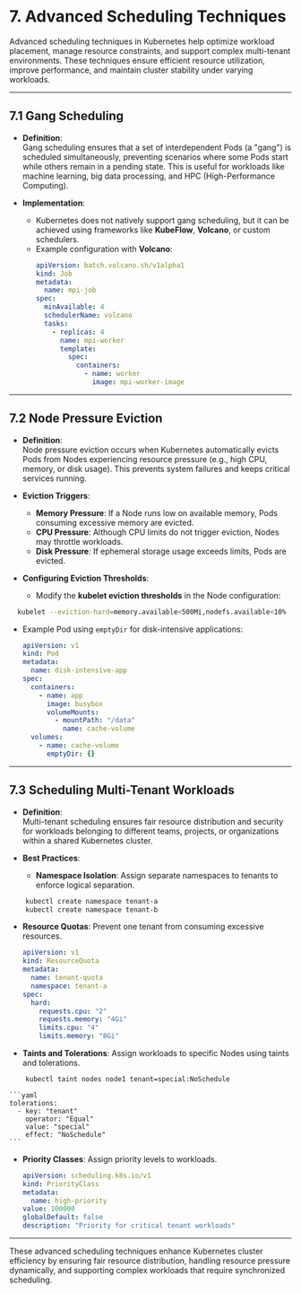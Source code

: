 # **7. Advanced Scheduling Techniques**  

Advanced scheduling techniques in Kubernetes help optimize workload placement, manage resource constraints, and support complex multi-tenant environments. These techniques ensure efficient resource utilization, improve performance, and maintain cluster stability under varying workloads.  

---

## **7.1 Gang Scheduling**  

- **Definition**:  
  Gang scheduling ensures that a set of interdependent Pods (a "gang") is scheduled simultaneously, preventing scenarios where some Pods start while others remain in a pending state. This is useful for workloads like machine learning, big data processing, and HPC (High-Performance Computing).  

- **Implementation**:  
  - Kubernetes does not natively support gang scheduling, but it can be achieved using frameworks like **KubeFlow**, **Volcano**, or custom schedulers.  
  - Example configuration with **Volcano**:  
    ```yaml
    apiVersion: batch.volcano.sh/v1alpha1
    kind: Job
    metadata:
      name: mpi-job
    spec:
      minAvailable: 4
      schedulerName: volcano
      tasks:
        - replicas: 4
          name: mpi-worker
          template:
            spec:
              containers:
                - name: worker
                  image: mpi-worker-image
    ```

---

## **7.2 Node Pressure Eviction**  

- **Definition**:  
  Node pressure eviction occurs when Kubernetes automatically evicts Pods from Nodes experiencing resource pressure (e.g., high CPU, memory, or disk usage). This prevents system failures and keeps critical services running.  

- **Eviction Triggers**:  
  - **Memory Pressure**: If a Node runs low on available memory, Pods consuming excessive memory are evicted.  
  - **CPU Pressure**: Although CPU limits do not trigger eviction, Nodes may throttle workloads.  
  - **Disk Pressure**: If ephemeral storage usage exceeds limits, Pods are evicted.  

- **Configuring Eviction Thresholds**:  
  - Modify the **kubelet eviction thresholds** in the Node configuration:  
```sh
  kubelet --eviction-hard=memory.available<500Mi,nodefs.available<10%
  ```
  - Example Pod using `emptyDir` for disk-intensive applications:  
    ```yaml
    apiVersion: v1
    kind: Pod
    metadata:
      name: disk-intensive-app
    spec:
      containers:
        - name: app
          image: busybox
          volumeMounts:
            - mountPath: "/data"
              name: cache-volume
      volumes:
        - name: cache-volume
          emptyDir: {}
    ```

---

## **7.3 Scheduling Multi-Tenant Workloads**  

- **Definition**:  
  Multi-tenant scheduling ensures fair resource distribution and security for workloads belonging to different teams, projects, or organizations within a shared Kubernetes cluster.  

- **Best Practices**:  
  - **Namespace Isolation**: Assign separate namespaces to tenants to enforce logical separation.  
```sh
    kubectl create namespace tenant-a
    kubectl create namespace tenant-b
```
  - **Resource Quotas**: Prevent one tenant from consuming excessive resources.  
    ```yaml
    apiVersion: v1
    kind: ResourceQuota
    metadata:
      name: tenant-quota
      namespace: tenant-a
    spec:
      hard:
        requests.cpu: "2"
        requests.memory: "4Gi"
        limits.cpu: "4"
        limits.memory: "8Gi"
    ```
  - **Taints and Tolerations**: Assign workloads to specific Nodes using taints and tolerations.  
```sh
    kubectl taint nodes node1 tenant=special:NoSchedule
```
    ```yaml
    tolerations:
      - key: "tenant"
        operator: "Equal"
        value: "special"
        effect: "NoSchedule"
    ```
  - **Priority Classes**: Assign priority levels to workloads.  
    ```yaml
    apiVersion: scheduling.k8s.io/v1
    kind: PriorityClass
    metadata:
      name: high-priority
    value: 100000
    globalDefault: false
    description: "Priority for critical tenant workloads"
    ```

---

These advanced scheduling techniques enhance Kubernetes cluster efficiency by ensuring fair resource distribution, handling resource pressure dynamically, and supporting complex workloads that require synchronized scheduling.